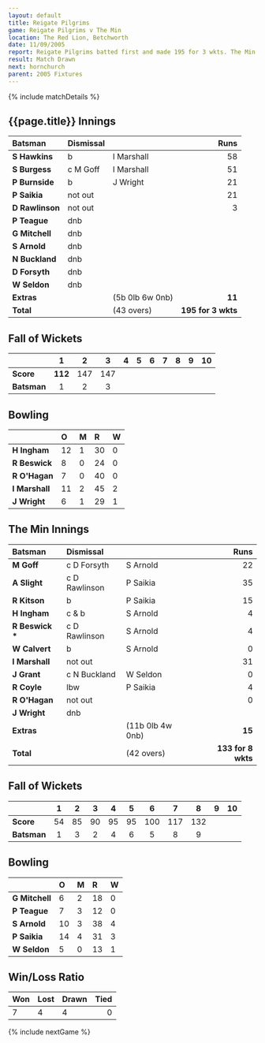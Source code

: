 ```yaml
---
layout: default
title: Reigate Pilgrims
game: Reigate Pilgrims v The Min
location: The Red Lion, Betchworth
date: 11/09/2005
report: Reigate Pilgrims batted first and made 195 for 3 wkts. The Min replied with 133 for 8 wkts
result: Match Drawn
next: hornchurch
parent: 2005 Fixtures
---
```


{% include matchDetails %}

## {{page.title}} Innings

| Batsman | Dismissal |  | Runs |
|:---|:---|---|---:|
| **S Hawkins** | b | I Marshall | 58 |
| **S Burgess** | c M Goff | I Marshall | 51 |
| **P Burnside** | b | J Wright | 21 |
| **P Saikia** | not out |  | 21 |
| **D Rawlinson** | not out |  | 3 |
| **P Teague** | dnb |  |  |
| **G Mitchell** | dnb |  |  |
| **S Arnold** | dnb |  |  |
| **N Buckland** | dnb |  |  |
| **D Forsyth** | dnb |  |  |
| **W Seldon** | dnb |  |  |
| **Extras** | | (5b 0lb 6w 0nb) | **11** |
| **Total** | | (43 overs) | **195 for 3 wkts** |

## Fall of Wickets

| | 1 | 2 | 3 | 4 | 5 | 6 | 7 | 8 | 9 | 10 |
|---|:---:|:---:|:---:|:---:|:---:|:---:|:---:|:---:|:---:|:---:|
| **Score** | **112** | 147 | 147 |  |  |  |  |  |  |  |
| **Batsman** | 1 | 2 | 3 |  |  |  |  |  |  |  |

## Bowling

| | O | M | R | W |
|---|:---|:---|:---|:---|
| **H Ingham** | 12 | 1 | 30 | 0 |
| **R Beswick** | 8 | 0 | 24 | 0 |
| **R O'Hagan** | 7 | 0 | 40 | 0 |
| **I Marshall** | 11 | 2 | 45 | 2 |
| **J Wright** | 6 | 1 | 29 | 1 |

## The Min Innings

| Batsman | Dismissal |  | Runs |
|:---|:---|---|---:|
| **M Goff** | c D Forsyth | S Arnold | 22 |
| **A Slight** | c D Rawlinson | P Saikia | 35 |
| **R Kitson** | b | P Saikia | 15 |
| **H Ingham** | c & b | S Arnold | 4 |
| **R Beswick &#42;** | c D Rawlinson | S Arnold | 4 |
| **W Calvert** | b | S Arnold | 0 |
| **I Marshall** | not out |  | 31 |
| **J Grant** | c N Buckland | W Seldon | 0 |
| **R Coyle** | lbw | P Saikia | 4 |
| **R O'Hagan** | not out |  | 0 |
| **J Wright** |dnb |  |  |
| **Extras** | | (11b 0lb 4w 0nb) | **15** |
| **Total** | | (42 overs) | **133 for 8 wkts** |

## Fall of Wickets

| | 1 | 2 | 3 | 4 | 5 | 6 | 7 | 8 | 9 | 10 |
|---|:---:|:---:|:---:|:---:|:---:|:---:|:---:|:---:|:---:|:---:|
| **Score** | 54 | 85 | 90 | 95 | 95 | 100 | 117 | 132 |  |  |
| **Batsman** | 1 | 3 | 2 | 4 | 6 | 5 | 8 | 9 |  |  |

## Bowling

| | O | M | R | W |
|---|:---|:---|:---|:---|
| **G Mitchell** | 6 | 2 | 18 | 0 |
| **P Teague** | 7 | 3 | 12 | 0 |
| **S Arnold** | 10 | 3 | 38 | 4 |
| **P Saikia** | 14 | 4 | 31 | 3 |
| **W Seldon** | 5 | 0 | 13 | 1 |

## Win/Loss Ratio

| Won | Lost | Drawn | Tied |
|:---|:---|:---|---:|
| 7 | 4 | 4 | 0 |

{% include nextGame %}